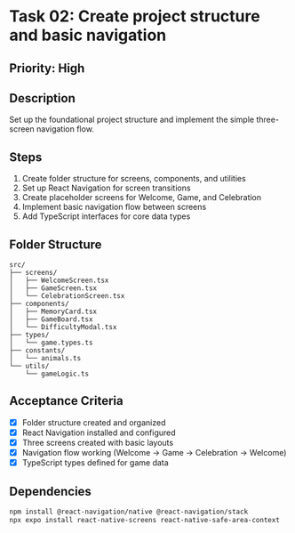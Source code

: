# Task 02: Create project structure and basic navigation

## Priority: High

## Description
Set up the foundational project structure and implement the simple three-screen navigation flow.

## Steps
1. Create folder structure for screens, components, and utilities
2. Set up React Navigation for screen transitions
3. Create placeholder screens for Welcome, Game, and Celebration
4. Implement basic navigation flow between screens
5. Add TypeScript interfaces for core data types

## Folder Structure
```
src/
├── screens/
│   ├── WelcomeScreen.tsx
│   ├── GameScreen.tsx
│   └── CelebrationScreen.tsx
├── components/
│   ├── MemoryCard.tsx
│   ├── GameBoard.tsx
│   └── DifficultyModal.tsx
├── types/
│   └── game.types.ts
├── constants/
│   └── animals.ts
└── utils/
    └── gameLogic.ts
```

## Acceptance Criteria
- [x] Folder structure created and organized
- [x] React Navigation installed and configured
- [x] Three screens created with basic layouts
- [x] Navigation flow working (Welcome → Game → Celebration → Welcome)
- [x] TypeScript types defined for game data

## Dependencies
```bash
npm install @react-navigation/native @react-navigation/stack
npx expo install react-native-screens react-native-safe-area-context
```